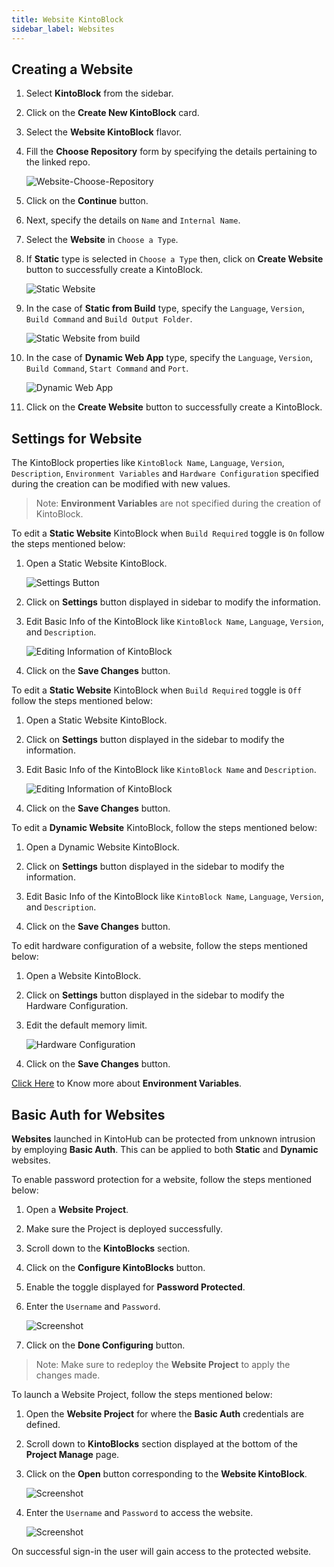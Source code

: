```yaml
---
title: Website KintoBlock
sidebar_label: Websites
---
```


## Creating a Website

1. Select **KintoBlock** from the sidebar.

2. Click on the **Create New KintoBlock** card.

3. Select the **Website KintoBlock** flavor.

4. Fill the **Choose Repository** form by specifying the details pertaining to the linked repo.

   ![Website-Choose-Repository](/docs/assets/website-choose-repository.png)

5. Click on the **Continue** button. 

6. Next, specify the details on `Name` and  `Internal Name`.

7. Select the **Website** in `Choose a Type`.

8. If **Static** type is selected in `Choose a Type` then, click on **Create Website** button to successfully create a KintoBlock.

   ![Static Website](/docs/assets/website-static.png)

9. In the case of **Static from Build** type, specify the `Language`, `Version`, `Build Command` and `Build Output Folder`.

   ![Static Website from build](/docs/assets/static-from-build.png)

10. In the case of **Dynamic Web App** type, specify the `Language`, `Version`, `Build Command`, `Start Command` and `Port`.
   
      ![Dynamic Web App](/docs/assets/dynamic-web-app.png)

11. Click on the **Create Website** button to successfully create a KintoBlock.

## Settings for Website

The KintoBlock properties like `KintoBlock Name`, `Language`, `Version`, `Description`, `Environment Variables` and `Hardware Configuration` specified during the creation can be modified with new values.

>Note: **Environment Variables** are not specified during the creation of KintoBlock.

To edit a **Static Website** KintoBlock when `Build Required` toggle is `On` follow the steps mentioned below:

1. Open a Static Website KintoBlock.

      ![Settings Button](/docs/assets/kintoblock-settings.png)

2. Click on **Settings** button displayed in sidebar to modify the information.

3. Edit Basic Info of the KintoBlock like `KintoBlock Name`, `Language`, `Version`, and `Description`.

      ![Editing Information of KintoBlock](/docs/assets/kintoblock-basic-info.png)

4. Click on the **Save Changes** button.

To edit a **Static Website** KintoBlock when `Build Required` toggle is `Off` follow the steps mentioned below:

1. Open a Static Website KintoBlock.

2. Click on **Settings** button displayed in the sidebar to modify the information.

3. Edit Basic Info of the KintoBlock like `KintoBlock Name` and `Description`.

   ![Editing Information of KintoBlock](/docs/assets/kintoblock-edit-info.png)
   
4. Click on the **Save Changes** button.

To edit a **Dynamic Website** KintoBlock, follow the steps mentioned below:

1. Open a Dynamic Website KintoBlock.

2. Click on **Settings** button displayed in the sidebar to modify the information.

3. Edit Basic Info of the KintoBlock like `KintoBlock Name`, `Language`, `Version`, and `Description`.

4. Click on the **Save Changes** button.

To edit hardware configuration of a website, follow the steps mentioned below:

1. Open a Website KintoBlock.

2. Click on **Settings** button displayed in the sidebar to modify the Hardware Configuration.

3. Edit the default memory limit.

      ![Hardware Configuration](/docs/assets/kb-hardware-configuration.png)

4. Click on the **Save Changes** button.

[Click Here](/docs/features/deploying/environment-variables) to Know more about **Environment Variables**.

## Basic Auth for Websites

**Websites** launched in KintoHub can be protected from unknown intrusion by employing **Basic Auth**. This can be applied to both **Static** and **Dynamic** websites.

To enable password protection for a website, follow the steps mentioned below:

1. Open a **Website Project**.

2. Make sure the Project is deployed successfully.

3. Scroll down to the **KintoBlocks** section.

4. Click on the **Configure KintoBlocks** button.

5. Enable the toggle displayed for **Password Protected**.

6. Enter the `Username` and `Password`.

    ![Screenshot](/docs/assets/pwd_for_websites.png)

7. Click on the **Done Configuring** button.

>Note: Make sure to redeploy the **Website Project** to apply the changes made. 

To launch a Website Project, follow the steps mentioned below:

1. Open the **Website Project** for where the **Basic Auth** credentials are defined.

2. Scroll down to **KintoBlocks** section displayed at the bottom of the **Project Manage** page.

3. Click on the **Open** button corresponding to the **Website KintoBlock**.

    ![Screenshot](/docs/assets/website_open_btn.png)

4. Enter the `Username` and `Password` to access the website.

    ![Screenshot](/docs/assets/website_basic_auth.png)

On successful sign-in the user will gain access to the protected website.
